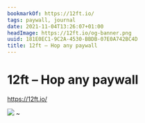 ```yaml
---
bookmarkOf: https://12ft.io/
tags: paywall, journal
date: 2021-11-04T13:26:07+01:00
headImage: https://12ft.io/og-banner.png
uuid: 181E0EC1-9C2A-4530-BBDB-07E0A742BC4D
title: 12ft – Hop any paywall
---
```

# 12ft – Hop any paywall

https://12ft.io/

![](https://12ft.io/og-banner.png)
~
